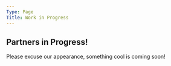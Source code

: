 ```yaml
---
Type: Page
Title: Work in Progress
---
```


## Partners in Progress!

Please excuse our appearance, something cool is coming soon!